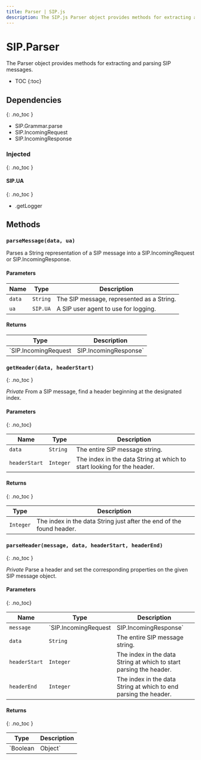 ```yaml
---
title: Parser | SIP.js
description: The SIP.js Parser object provides methods for extracting and parsing SIP messages in SIP.js.
---
```


# SIP.Parser

The Parser object provides methods for extracting and parsing SIP messages.

* TOC
{:toc}

<div markdown="1" class="dev">

## Dependencies
{: .no_toc }

* SIP.Grammar.parse
* SIP.IncomingRequest
* SIP.IncomingResponse

### Injected
{: .no_toc }

#### SIP.UA
{: .no_toc }

* .getLogger

</div>

## Methods

### `parseMessage(data, ua)`

Parses a String representation of a SIP message into a SIP.IncomingRequest or SIP.IncomingResponse.

#### Parameters

Name | Type | Description
-|-|-
`data` | `String` | The SIP message, represented as a String.
`ua` | `SIP.UA` | A SIP user agent to use for logging.

#### Returns

Type | Description
-|-
`SIP.IncomingRequest|SIP.IncomingResponse` | The SIP message, parsed to a SIP.IncomingRequest or SIP.IncomingResponse object.

<div markdown="1" class="dev">

### `getHeader(data, headerStart)`
{: .no_toc }

*Private* From a SIP message, find a header beginning at the designated index.

#### Parameters
{: .no_toc}

Name | Type | Description
-|-|-
`data` | `String` | The entire SIP message string.
`headerStart` | `Integer` | The index in the data String at which to start looking for the header.

#### Returns
{: .no_toc }

Type | Description
-|-
`Integer` | The index in the data String just after the end of the found header.

### `parseHeader(message, data, headerStart, headerEnd)`
{: .no_toc }

*Private* Parse a header and set the corresponding properties on the given SIP message object.

#### Parameters
{: .no_toc}

Name | Type | Description
-|-|-
`message` | `SIP.IncomingRequest|SIP.IncomingResponse` | The message object to populate.
`data` | `String` | The entire SIP message string.
`headerStart` | `Integer` | The index in the data String at which to start parsing the header.
`headerEnd` | `Integer` | The index in the data String at which to end parsing the header.

#### Returns
{: .no_toc }

Type | Description
-|-
`Boolean|Object` | `true` if the header was parsed successfully. Otherwise, an object literal containing an `error` message property. 

</div>
